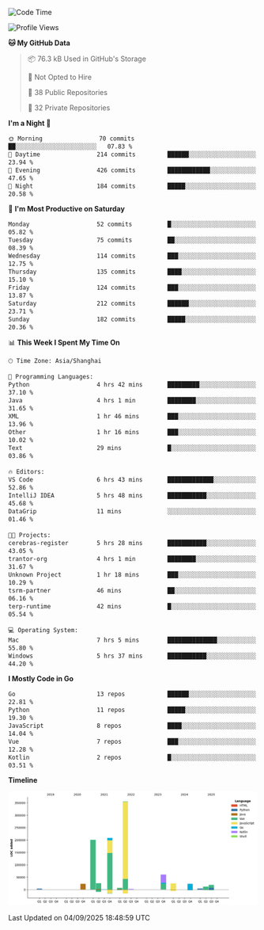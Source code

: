 <!--START_SECTION:waka-->
![Code Time](http://img.shields.io/badge/Code%20Time-4%2C406%20hrs%204%20mins-blue)

![Profile Views](http://img.shields.io/badge/Profile%20Views-0-blue)

**🐱 My GitHub Data** 

> 📦 76.3 kB Used in GitHub's Storage 
 > 
> 🚫 Not Opted to Hire
 > 
> 📜 38 Public Repositories 
 > 
> 🔑 32 Private Repositories 
 > 
**I'm a Night 🦉** 

```text
🌞 Morning                70 commits          ██░░░░░░░░░░░░░░░░░░░░░░░   07.83 % 
🌆 Daytime                214 commits         ██████░░░░░░░░░░░░░░░░░░░   23.94 % 
🌃 Evening                426 commits         ████████████░░░░░░░░░░░░░   47.65 % 
🌙 Night                  184 commits         █████░░░░░░░░░░░░░░░░░░░░   20.58 % 
```
📅 **I'm Most Productive on Saturday** 

```text
Monday                   52 commits          █░░░░░░░░░░░░░░░░░░░░░░░░   05.82 % 
Tuesday                  75 commits          ██░░░░░░░░░░░░░░░░░░░░░░░   08.39 % 
Wednesday                114 commits         ███░░░░░░░░░░░░░░░░░░░░░░   12.75 % 
Thursday                 135 commits         ████░░░░░░░░░░░░░░░░░░░░░   15.10 % 
Friday                   124 commits         ███░░░░░░░░░░░░░░░░░░░░░░   13.87 % 
Saturday                 212 commits         ██████░░░░░░░░░░░░░░░░░░░   23.71 % 
Sunday                   182 commits         █████░░░░░░░░░░░░░░░░░░░░   20.36 % 
```


📊 **This Week I Spent My Time On** 

```text
🕑︎ Time Zone: Asia/Shanghai

💬 Programming Languages: 
Python                   4 hrs 42 mins       █████████░░░░░░░░░░░░░░░░   37.10 % 
Java                     4 hrs 1 min         ████████░░░░░░░░░░░░░░░░░   31.65 % 
XML                      1 hr 46 mins        ███░░░░░░░░░░░░░░░░░░░░░░   13.96 % 
Other                    1 hr 16 mins        ███░░░░░░░░░░░░░░░░░░░░░░   10.02 % 
Text                     29 mins             █░░░░░░░░░░░░░░░░░░░░░░░░   03.86 % 

🔥 Editors: 
VS Code                  6 hrs 43 mins       █████████████░░░░░░░░░░░░   52.86 % 
IntelliJ IDEA            5 hrs 48 mins       ███████████░░░░░░░░░░░░░░   45.68 % 
DataGrip                 11 mins             ░░░░░░░░░░░░░░░░░░░░░░░░░   01.46 % 

🐱‍💻 Projects: 
cerebras-register        5 hrs 28 mins       ███████████░░░░░░░░░░░░░░   43.05 % 
trantor-org              4 hrs 1 min         ████████░░░░░░░░░░░░░░░░░   31.67 % 
Unknown Project          1 hr 18 mins        ███░░░░░░░░░░░░░░░░░░░░░░   10.29 % 
tsrm-partner             46 mins             ██░░░░░░░░░░░░░░░░░░░░░░░   06.16 % 
terp-runtime             42 mins             █░░░░░░░░░░░░░░░░░░░░░░░░   05.54 % 

💻 Operating System: 
Mac                      7 hrs 5 mins        ██████████████░░░░░░░░░░░   55.80 % 
Windows                  5 hrs 37 mins       ███████████░░░░░░░░░░░░░░   44.20 % 
```

**I Mostly Code in Go** 

```text
Go                       13 repos            ██████░░░░░░░░░░░░░░░░░░░   22.81 % 
Python                   11 repos            █████░░░░░░░░░░░░░░░░░░░░   19.30 % 
JavaScript               8 repos             ████░░░░░░░░░░░░░░░░░░░░░   14.04 % 
Vue                      7 repos             ███░░░░░░░░░░░░░░░░░░░░░░   12.28 % 
Kotlin                   2 repos             █░░░░░░░░░░░░░░░░░░░░░░░░   03.51 % 
```



**Timeline**

![Lines of Code chart](https://raw.githubusercontent.com/youtiaoguagua/youtiaoguagua/master/assets/bar_graph.png)


 Last Updated on 04/09/2025 18:48:59 UTC
<!--END_SECTION:waka-->